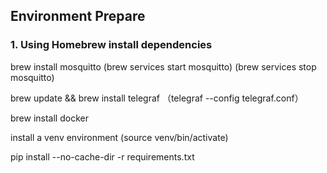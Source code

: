 ## Environment Prepare

### 1. Using Homebrew install dependencies

brew install mosquitto (brew services start mosquitto) (brew services stop mosquitto)

brew update && brew install telegraf （telegraf --config telegraf.conf）

brew install docker

<!-- brew install grafana (brew services start grafana)

brew install influxdb (brew services start influxdb) (brew services stop influxdb)

brew install influxdb-cli -->

install a venv environment (source venv/bin/activate)

pip install --no-cache-dir -r requirements.txt
